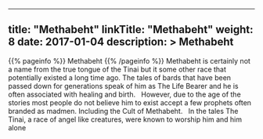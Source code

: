 
---
title: "Methabeht"
linkTitle: "Methabeht"
weight: 8
date: 2017-01-04
description: >
 Methabeht
---

{{% pageinfo %}}
Methabeht
{{% /pageinfo %}}
Methabeht is certainly not a name from the true tongue of the Tinai but it some other race that potentially existed a long time ago. The tales of bards that have been passed down for generations speak of him as The Life Bearer and he is often associated with healing and birth. <span class="line-spacer d-block"> </span> However, due to the age of the stories most people do not believe him to exist accept a few prophets often branded as madmen. Including the Cult of Methabeht. <span class="line-spacer d-block"> </span> In the tales The Tinai, a race of angel like creatures, were known to worship him and him alone
